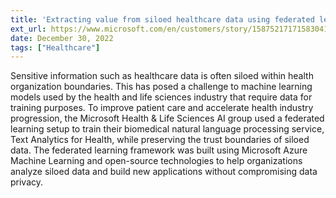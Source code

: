 ```yaml
---
title: 'Extracting value from siloed healthcare data using federated learning with Azure Machine Learning'
ext_url: https://www.microsoft.com/en/customers/story/1587521717158304168-microsoft-partner-professional-services-azure
date: December 30, 2022
tags: ["Healthcare"]
---
```

Sensitive information such as healthcare data is often siloed within health organization boundaries. This has posed a challenge to machine learning models used by the health and life sciences industry that require data for training purposes. To improve patient care and accelerate health industry progression, the Microsoft Health & Life Sciences AI group used a federated learning setup to train their biomedical natural language processing service, Text Analytics for Health, while preserving the trust boundaries of siloed data. The federated learning framework was built using Microsoft Azure Machine Learning and open-source technologies to help organizations analyze siloed data and build new applications without compromising data privacy.